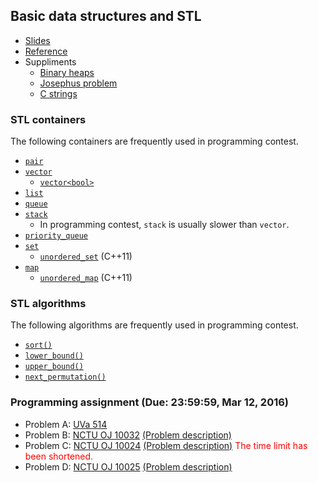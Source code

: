 ## Basic data structures and STL

+   [Slides](lec02.pdf)
+   [Reference](http://www.cplusplus.com/reference/)
+   Suppliments
    +   [Binary heaps](PSPT_lec02_complexity.pdf)
    +   [Josephus problem](PSPT_lec03_joseph.pdf)
    +   [C strings](PSPT_lec06_cstring.pdf)

### STL containers

The following containers are frequently used in programming contest.
+   [`pair`](http://www.cplusplus.com/reference/utility/pair/)
+   [`vector`](http://www.cplusplus.com/reference/vector/vector/)
    +   [`vector<bool>`](http://www.cplusplus.com/reference/vector/vector-bool/)
+   [`list`](http://www.cplusplus.com/reference/list/list/)
+   [`queue`](http://www.cplusplus.com/reference/queue/queue/)
+   [`stack`](http://www.cplusplus.com/reference/stack/stack/)
    +   In programming contest, `stack` is usually slower than `vector`.
+   [`priority_queue`](http://www.cplusplus.com/reference/queue/priority_queue/)
+   [`set`](http://www.cplusplus.com/reference/set/set)
    +   [`unordered_set`](http://www.cplusplus.com/reference/unordered_set/unordered_set) (C++11)
+   [`map`](http://www.cplusplus.com/reference/map/map)
    +   [`unordered_map`](http://www.cplusplus.com/reference/unordered_map/unordered_map) (C++11)

### STL algorithms

The following algorithms are frequently used in programming contest.
+   [`sort()`](http://www.cplusplus.com/reference/algorithm/sort/)
+   [`lower_bound()`](http://www.cplusplus.com/reference/algorithm/lower_bound/)
+   [`upper_bound()`](http://www.cplusplus.com/reference/algorithm/upper_bound/)
+   [`next_permutation()`](http://www.cplusplus.com/reference/algorithm/next_permutation/)

### Programming assignment (Due: 23:59:59, Mar 12, 2016)

+   Problem A: [UVa 514](https://uva.onlinejudge.org/index.php?option=com_onlinejudge&Itemid=8&page=show_problem&problem=455)
+   Problem B: [NCTU OJ 10032](https://oj.nctu.me/groups/1/problems/10032/) [(Problem description)](week02-B.pdf)
+   Problem C: [NCTU OJ 10024](https://oj.nctu.me/groups/1/problems/10024/) [(Problem description)](week02-C.pdf) <font color="red"> The time limit has been shortened.</font>
+   Problem D: [NCTU OJ 10025](https://oj.nctu.me/groups/1/problems/10025/) [(Problem description)](week02-D.pdf)